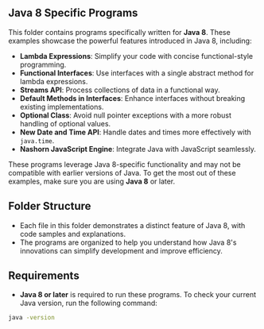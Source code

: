 ## Java 8 Specific Programs

This folder contains programs specifically written for **Java 8**.
These examples showcase the powerful features introduced in Java 8, including:

- **Lambda Expressions**: Simplify your code with concise functional-style programming.
- **Functional Interfaces**: Use interfaces with a single abstract method for lambda expressions.
- **Streams API**: Process collections of data in a functional way.
- **Default Methods in Interfaces**: Enhance interfaces without breaking existing implementations.
- **Optional Class**: Avoid null pointer exceptions with a more robust handling of optional values.
- **New Date and Time API**: Handle dates and times more effectively with `java.time`.
- **Nashorn JavaScript Engine**: Integrate Java with JavaScript seamlessly.

These programs leverage Java 8-specific functionality and may not be compatible with earlier versions of Java. To get the most out of these examples, make sure you are using **Java 8** or later.

## Folder Structure

- Each file in this folder demonstrates a distinct feature of Java 8, with code samples and explanations.
- The programs are organized to help you understand how Java 8's innovations can simplify development and improve efficiency.

## Requirements

- **Java 8 or later** is required to run these programs. To check your current Java version, run the following command:

```bash
java -version